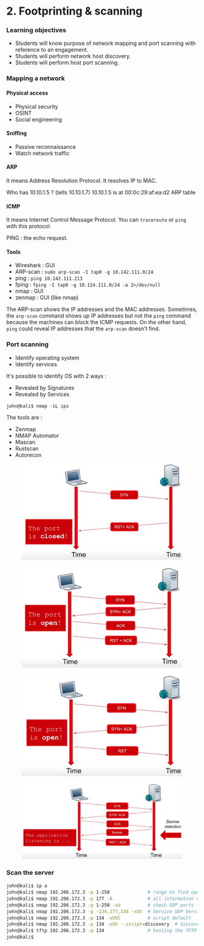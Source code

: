 # 2. Footprinting & scanning

### Learning objectives

* Students will know purpose of network mapping and port scanning with reference to an engagement.
* Students will perform network host discovery.
* Students will perform host port scanning.

### Mapping a network

#### Physical access

* Physical security
* OSINT
* Social engineering

#### Sniffing

* Passive reconnaissance
* Watch network traffic

#### ARP

It means Address Resolution Protocol. It resolves IP to MAC.

Who has 10.10.1.5 ? (tells 10.10.1.7) 10.10.1.5 is at 00:0c:29:af:ea:d2 ARP table

#### ICMP

It means Internet Control Message Protocol. You can `traceroute` or `ping` with this protocol.

PING : the echo request.

#### Tools

* Wireshark : GUI
* ARP-scan : `sudo arp-scan -I tap0 -g 10.142.111.0/24`
* ping : `ping 10.142.111.213`
* fping : `fping -I tap0 -g 10.124.111.0/24 -a 2>/dev/null`
* nmap : GUI
* zenmap : GUI (like nmap)

The ARP-scan shows the IP addresses and the MAC addresses. Sometimes, the `arp-scan` command shows up IP addresses but not the `ping` command because the machines can block the ICMP requests. On the other hand, `ping` could reveal IP addresses that the `arp-scan` doesn't find.

### Port scanning

* Identify operating system
* Identify services

It's possible to identify OS with 2 ways :

* Revealed by Signatures
* Revealed by Services

```
john@kali$ nmap -iL ips
```

The tools are :

* Zenmap
* NMAP Automator
* Mascan
* Rustscan
* Autorecon

<figure><img src="../../.gitbook/assets/16.png" alt=""><figcaption></figcaption></figure>

<figure><img src="../../.gitbook/assets/13.png" alt=""><figcaption></figcaption></figure>

<figure><img src="../../.gitbook/assets/14.png" alt=""><figcaption></figcaption></figure>

<figure><img src="../../.gitbook/assets/15.png" alt=""><figcaption></figcaption></figure>

### Scan the server

```bash
john@kali$ ip a
john@kali$ nmap 192.206.172.3 -p 1-250              # range to find opened ports
john@kali$ nmap 192.206.172.3 -p 177 -A             # all information on this port
john@kali$ nmap 192.206.172.3 -p 1-250 -sU          # check UDP ports
john@kali$ nmap 192.206.172.3 -p -134,177,234 -sUV  # Service UDP Version
john@kali$ nmap 192.206.172.3 -p 134 -sUVC          # script default
john@kali$ nmap 192.206.172.3 -p 134 -sUV --script=discovery  # discovery script
john@kali$ tftp 192.206.172.3 -p 134                # hosting the TFTP server
john@kali$ 
```
